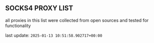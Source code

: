 ## SOCKS4 PROXY LIST

all proxies in this list were collected from open sources and tested for functionality

last update: `2025-01-13 10:51:58.902717+00:00`